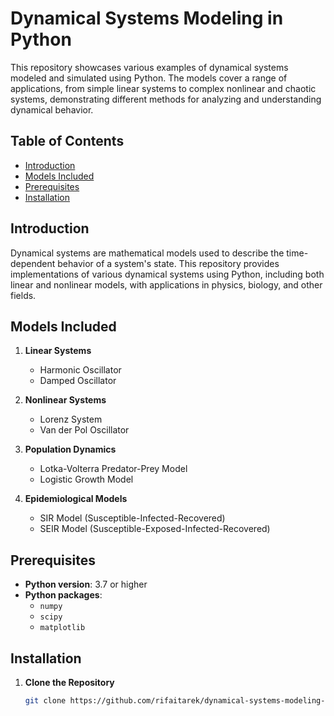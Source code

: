 # Dynamical Systems Modeling in Python

This repository showcases various examples of dynamical systems modeled and simulated using Python. The models cover a range of applications, from simple linear systems to complex nonlinear and chaotic systems, demonstrating different methods for analyzing and understanding dynamical behavior.

## Table of Contents
- [Introduction](#introduction)
- [Models Included](#models-included)
- [Prerequisites](#prerequisites)
- [Installation](#installation)


## Introduction

Dynamical systems are mathematical models used to describe the time-dependent behavior of a system's state. This repository provides implementations of various dynamical systems using Python, including both linear and nonlinear models, with applications in physics, biology, and other fields.

## Models Included

1. **Linear Systems**
   - Harmonic Oscillator
   - Damped Oscillator

2. **Nonlinear Systems**
   - Lorenz System
   - Van der Pol Oscillator

3. **Population Dynamics**
   - Lotka-Volterra Predator-Prey Model
   - Logistic Growth Model

4. **Epidemiological Models**
   - SIR Model (Susceptible-Infected-Recovered)
   - SEIR Model (Susceptible-Exposed-Infected-Recovered)



## Prerequisites

- **Python version**: 3.7 or higher
- **Python packages**:
  - `numpy`
  - `scipy`
  - `matplotlib`

## Installation

1. **Clone the Repository**
   ```bash
   git clone https://github.com/rifaitarek/dynamical-systems-modeling-python.git
